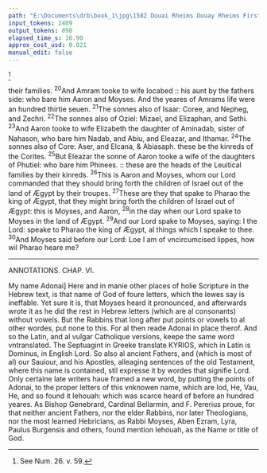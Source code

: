 ```yaml
---
path: "E:\Documents\drb\book_1\jpg\1582 Douai Rheims Douay Rheims First Edition  1 of 3 1609 Old Testament.pdf-188.jpg"
input_tokens: 2409
output_tokens: 898
elapsed_time_s: 16.90
approx_cost_usd: 0.021
manual_edit: false
---
```

[^1]

their families. <sup>20</sup>And Amram tooke to wife Iocabed :: his aunt by the fathers side: who bare him Aaron and Moyses. And the yeares of Amrams life were an hundred thirtie seuen. <sup>21</sup>The sonnes also of Isaar: Coree, and Nepheg, and Zechri. <sup>22</sup>The sonnes also of Oziel: Mizael, and Elizaphan, and Sethi. <sup>23</sup>And Aaron tooke to wife Elizabeth the daughter of Aminadab, sister of Nahason, who bare him Nadab, and Abiu, and Eleazar, and Ithamar. <sup>24</sup>The sonnes also of Core: Aser, and Elcana, & Abiasaph. these be the kinreds of the Corites. <sup>25</sup>But Eleazar the sonne of Aaron tooke a wife of the daughters of Phutiel: who bare him Phinees. :: these are the heads of the Leuitical families by their kinreds. <sup>26</sup>This is Aaron and Moyses, whom our Lord commanded that they should bring forth the children of Israel out of the land of Ægypt by their troupes. <sup>27</sup>These are they that spake to Pharao the king of Ægypt, that they might bring forth the children of Israel out of Ægypt: this is Moyses, and Aaron, <sup>28</sup>in the day when our Lord spake to Moyses in the land of Ægypt. <sup>29</sup>And our Lord spake to Moyses, saying: I the Lord: speake to Pharao the king of Ægypt, al things which I speake to thee. <sup>30</sup>And Moyses said before our Lord: Loe I am of vncircumcised lippes, how wil Pharao heare me?

---

ANNOTATIONS.
CHAP. VI.

<aside>My name Adonai] Here and in manie other places of holie Scripture in the Hebrew text, is that name of God of foure letters, which the Iewes say is ineffable. Yet sure it is, that Moyses heard it pronounced, and afterwards wrote it as he did the rest in Hebrew letters (which are al consonants) without vowels. But the Rabbins that long after put points or vowels to al other wordes, put none to this. For al then reade Adonai in place therof. And so the Latin, and al vulgar Catholique versions, keepe the same word vntranslated. The Septuagint in Greeke translate KYRIOS, which in Latin is Dominus, in English Lord. So also al ancient Fathers, and (which is most of al) our Sauiour, and his Apostles, alleaging sentences of the old Testament, where this name is contained, stil expresse it by wordes that signifie Lord. Only certaine late writers haue framed a new word, by putting the points of Adonai, to the proper letters of this vnknowen name, which are Iod, He, Vau, He, and so found it Iehouah: which was scarce heard of before an hundred yeares. As Bishop Genebrard, Cardinal Bellarmin, and F. Pererius proue, for that neither ancient Fathers, nor the elder Rabbins, nor later Theologians, nor the most learned Hebricians, as Rabbi Moyses, Aben Ezram, Lyra, Paulus Burgensis and others, found mention Iehouah, as the Name or title of God.</aside>

[^1]: See Num. 26. v. 59.